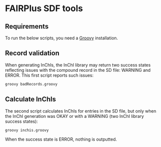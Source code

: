 # FAIRPlus SDF tools

## Requirements

To run the below scripts, you need a [Groovy](https://groovy.apache.org/download.html) installation.

## Record validation

When generating InChIs, the InChI library may return two success states reflecting issues with
the compound record in the SD file: WARNING and ERROR. This first script reports such issues:

```bash
groovy badRecords.groovy
```

## Calculate InChIs

The second script calculates InChIs for entries in the SD file, but only when the InChI generation
was OKAY or with a WARNING (two InChI library success states):

```bash
groovy inchis.groovy
```

When the success state is ERROR, nothing is outputted.

